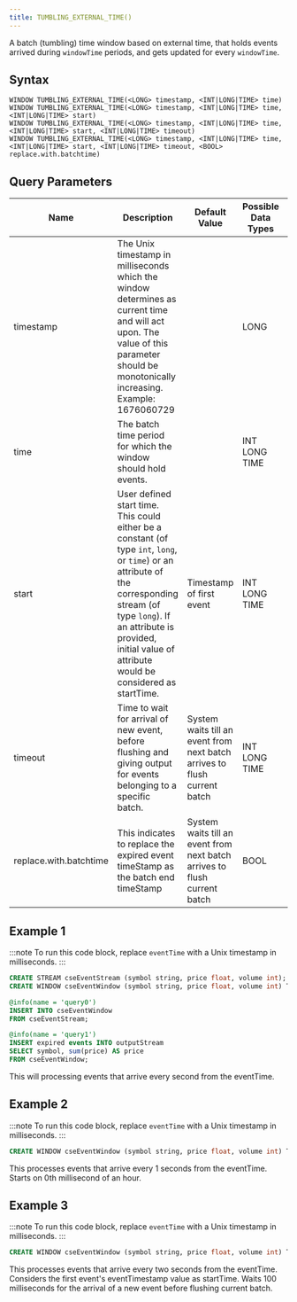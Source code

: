 ```yaml
---
title: TUMBLING_EXTERNAL_TIME()
---
```


A batch (tumbling) time window based on external time, that holds events arrived during `windowTime` periods, and gets updated for every `windowTime`.

## Syntax

    WINDOW TUMBLING_EXTERNAL_TIME(<LONG> timestamp, <INT|LONG|TIME> time)
    WINDOW TUMBLING_EXTERNAL_TIME(<LONG> timestamp, <INT|LONG|TIME> time, <INT|LONG|TIME> start)
    WINDOW TUMBLING_EXTERNAL_TIME(<LONG> timestamp, <INT|LONG|TIME> time, <INT|LONG|TIME> start, <INT|LONG|TIME> timeout)
    WINDOW TUMBLING_EXTERNAL_TIME(<LONG> timestamp, <INT|LONG|TIME> time, <INT|LONG|TIME> start, <INT|LONG|TIME> timeout, <BOOL> replace.with.batchtime)

## Query Parameters

| Name                   | Description        | Default Value           | Possible Data Types | Optional | Dynamic |
|--------------|---------------------------------------|--------------------------|------------------|----------|---------|
| timestamp              | The Unix timestamp in milliseconds which the window determines as current time and will act upon. The value of this parameter should be monotonically increasing. Example: 1676060729 |                        | LONG                | No       | Yes     |
| time            | The batch time period for which the window should hold events.    |                      | INT LONG TIME       | No       | No      |
| start             | User defined start time. This could either be a constant (of type `int`, `long`, or `time`) or an attribute of the corresponding stream (of type `long`). If an attribute is provided, initial value of attribute would be considered as startTime. | Timestamp of first event     | INT LONG TIME       | Yes      | Yes     |
| timeout      | Time to wait for arrival of new event, before flushing and giving output for events belonging to a specific batch.    | System waits till an event from next batch arrives to flush current batch | INT LONG TIME       | Yes      | No      |
| replace.with.batchtime | This indicates to replace the expired event timeStamp as the batch end timeStamp        | System waits till an event from next batch arrives to flush current batch | BOOL          | Yes      | No      |

## Example 1

:::note
To run this code block, replace `eventTime` with a Unix timestamp in milliseconds.
:::

```sql
CREATE STREAM cseEventStream (symbol string, price float, volume int);
CREATE WINDOW cseEventWindow (symbol string, price float, volume int) TUMBLING_EXTERNAL_TIME(eventTime, 1 sec) OUTPUT expired events;

@info(name = 'query0')
INSERT INTO cseEventWindow
FROM cseEventStream;

@info(name = 'query1')
INSERT expired events INTO outputStream 
SELECT symbol, sum(price) AS price
FROM cseEventWindow;
```

This will processing events that arrive every second from the eventTime.

## Example 2

:::note
To run this code block, replace `eventTime` with a Unix timestamp in milliseconds.
:::

```sql
CREATE WINDOW cseEventWindow (symbol string, price float, volume int) TUMBLING_EXTERNAL_TIME(eventTime, 20 sec, 0) OUTPUT expired events;
```

This processes events that arrive every 1 seconds from the eventTime. Starts on 0th millisecond of an hour.

## Example 3

:::note
To run this code block, replace `eventTime` with a Unix timestamp in milliseconds.
:::

```sql
CREATE WINDOW cseEventWindow (symbol string, price float, volume int) TUMBLING_EXTERNAL_TIME(eventTime, 2 sec, eventTimestamp, 100) OUTPUT expired events;
```

This processes events that arrive every two seconds from the eventTime. Considers the first event's eventTimestamp value as startTime. Waits 100 milliseconds for the arrival of a new event before flushing current batch.
